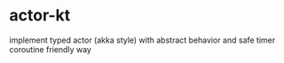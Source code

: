 # actor-kt
implement typed actor (akka style) with abstract behavior and safe timer
coroutine friendly way
